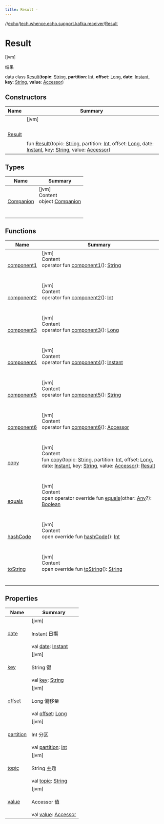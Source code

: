 ```yaml
---
title: Result -
---
```

//[echo](../../index.md)/[tech.whence.echo.support.kafka.receiver](../index.md)/[Result](index.md)



# Result  
 [jvm] 

结果

data class [Result](index.md)(**topic**: [String](https://kotlinlang.org/api/latest/jvm/stdlib/kotlin/-string/index.html), **partition**: [Int](https://kotlinlang.org/api/latest/jvm/stdlib/kotlin/-int/index.html), **offset**: [Long](https://kotlinlang.org/api/latest/jvm/stdlib/kotlin/-long/index.html), **date**: [Instant](https://docs.oracle.com/javase/8/docs/api/java/time/Instant.html), **key**: [String](https://kotlinlang.org/api/latest/jvm/stdlib/kotlin/-string/index.html), **value**: [Accessor](../../tech.whence.echo.container.accessor/-accessor/index.md))   


## Constructors  
  
|  Name|  Summary| 
|---|---|
| [Result](-result.md)|  [jvm] <br><br><br><br>fun [Result](-result.md)(topic: [String](https://kotlinlang.org/api/latest/jvm/stdlib/kotlin/-string/index.html), partition: [Int](https://kotlinlang.org/api/latest/jvm/stdlib/kotlin/-int/index.html), offset: [Long](https://kotlinlang.org/api/latest/jvm/stdlib/kotlin/-long/index.html), date: [Instant](https://docs.oracle.com/javase/8/docs/api/java/time/Instant.html), key: [String](https://kotlinlang.org/api/latest/jvm/stdlib/kotlin/-string/index.html), value: [Accessor](../../tech.whence.echo.container.accessor/-accessor/index.md))   <br>


## Types  
  
|  Name|  Summary| 
|---|---|
| [Companion](-companion/index.md)| [jvm]  <br>Content  <br>object [Companion](-companion/index.md)  <br><br><br>


## Functions  
  
|  Name|  Summary| 
|---|---|
| [component1](component1.md)| [jvm]  <br>Content  <br>operator fun [component1](component1.md)(): [String](https://kotlinlang.org/api/latest/jvm/stdlib/kotlin/-string/index.html)  <br><br><br>
| [component2](component2.md)| [jvm]  <br>Content  <br>operator fun [component2](component2.md)(): [Int](https://kotlinlang.org/api/latest/jvm/stdlib/kotlin/-int/index.html)  <br><br><br>
| [component3](component3.md)| [jvm]  <br>Content  <br>operator fun [component3](component3.md)(): [Long](https://kotlinlang.org/api/latest/jvm/stdlib/kotlin/-long/index.html)  <br><br><br>
| [component4](component4.md)| [jvm]  <br>Content  <br>operator fun [component4](component4.md)(): [Instant](https://docs.oracle.com/javase/8/docs/api/java/time/Instant.html)  <br><br><br>
| [component5](component5.md)| [jvm]  <br>Content  <br>operator fun [component5](component5.md)(): [String](https://kotlinlang.org/api/latest/jvm/stdlib/kotlin/-string/index.html)  <br><br><br>
| [component6](component6.md)| [jvm]  <br>Content  <br>operator fun [component6](component6.md)(): [Accessor](../../tech.whence.echo.container.accessor/-accessor/index.md)  <br><br><br>
| [copy](copy.md)| [jvm]  <br>Content  <br>fun [copy](copy.md)(topic: [String](https://kotlinlang.org/api/latest/jvm/stdlib/kotlin/-string/index.html), partition: [Int](https://kotlinlang.org/api/latest/jvm/stdlib/kotlin/-int/index.html), offset: [Long](https://kotlinlang.org/api/latest/jvm/stdlib/kotlin/-long/index.html), date: [Instant](https://docs.oracle.com/javase/8/docs/api/java/time/Instant.html), key: [String](https://kotlinlang.org/api/latest/jvm/stdlib/kotlin/-string/index.html), value: [Accessor](../../tech.whence.echo.container.accessor/-accessor/index.md)): [Result](index.md)  <br><br><br>
| [equals](../../tech.whence.echo.webclient.response.exception/-response-unrecognized-exception/index.md#kotlin/Any/equals/#kotlin.Any?/PointingToDeclaration/)| [jvm]  <br>Content  <br>open operator override fun [equals](../../tech.whence.echo.webclient.response.exception/-response-unrecognized-exception/index.md#kotlin/Any/equals/#kotlin.Any?/PointingToDeclaration/)(other: [Any](https://kotlinlang.org/api/latest/jvm/stdlib/kotlin/-any/index.html)?): [Boolean](https://kotlinlang.org/api/latest/jvm/stdlib/kotlin/-boolean/index.html)  <br><br><br>
| [hashCode](../../tech.whence.echo.webclient.response.exception/-response-unrecognized-exception/index.md#kotlin/Any/hashCode/#/PointingToDeclaration/)| [jvm]  <br>Content  <br>open override fun [hashCode](../../tech.whence.echo.webclient.response.exception/-response-unrecognized-exception/index.md#kotlin/Any/hashCode/#/PointingToDeclaration/)(): [Int](https://kotlinlang.org/api/latest/jvm/stdlib/kotlin/-int/index.html)  <br><br><br>
| [toString](../../tech.whence.echo.webclient.response.exception/-response-unrecognized-exception/index.md#kotlin/Any/toString/#/PointingToDeclaration/)| [jvm]  <br>Content  <br>open override fun [toString](../../tech.whence.echo.webclient.response.exception/-response-unrecognized-exception/index.md#kotlin/Any/toString/#/PointingToDeclaration/)(): [String](https://kotlinlang.org/api/latest/jvm/stdlib/kotlin/-string/index.html)  <br><br><br>


## Properties  
  
|  Name|  Summary| 
|---|---|
| [date](index.md#tech.whence.echo.support.kafka.receiver/Result/date/#/PointingToDeclaration/)|  [jvm] <br><br>Instant 日期<br><br>val [date](index.md#tech.whence.echo.support.kafka.receiver/Result/date/#/PointingToDeclaration/): [Instant](https://docs.oracle.com/javase/8/docs/api/java/time/Instant.html)   <br>
| [key](index.md#tech.whence.echo.support.kafka.receiver/Result/key/#/PointingToDeclaration/)|  [jvm] <br><br>String 键<br><br>val [key](index.md#tech.whence.echo.support.kafka.receiver/Result/key/#/PointingToDeclaration/): [String](https://kotlinlang.org/api/latest/jvm/stdlib/kotlin/-string/index.html)   <br>
| [offset](index.md#tech.whence.echo.support.kafka.receiver/Result/offset/#/PointingToDeclaration/)|  [jvm] <br><br>Long 偏移量<br><br>val [offset](index.md#tech.whence.echo.support.kafka.receiver/Result/offset/#/PointingToDeclaration/): [Long](https://kotlinlang.org/api/latest/jvm/stdlib/kotlin/-long/index.html)   <br>
| [partition](index.md#tech.whence.echo.support.kafka.receiver/Result/partition/#/PointingToDeclaration/)|  [jvm] <br><br>Int 分区<br><br>val [partition](index.md#tech.whence.echo.support.kafka.receiver/Result/partition/#/PointingToDeclaration/): [Int](https://kotlinlang.org/api/latest/jvm/stdlib/kotlin/-int/index.html)   <br>
| [topic](index.md#tech.whence.echo.support.kafka.receiver/Result/topic/#/PointingToDeclaration/)|  [jvm] <br><br>String 主题<br><br>val [topic](index.md#tech.whence.echo.support.kafka.receiver/Result/topic/#/PointingToDeclaration/): [String](https://kotlinlang.org/api/latest/jvm/stdlib/kotlin/-string/index.html)   <br>
| [value](index.md#tech.whence.echo.support.kafka.receiver/Result/value/#/PointingToDeclaration/)|  [jvm] <br><br>Accessor 值<br><br>val [value](index.md#tech.whence.echo.support.kafka.receiver/Result/value/#/PointingToDeclaration/): [Accessor](../../tech.whence.echo.container.accessor/-accessor/index.md)   <br>

